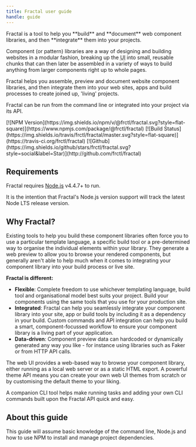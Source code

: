 ```yaml
---
title: Fractal user guide
handle: guide
---
```


<p class="lede">Fractal is a tool to help you **build** and **document** web component libraries, and then **integrate** them into your projects.</p>

Component (or pattern) libraries are a way of designing and building websites in a modular fashion, breaking up the <abbr title="User Interface">UI</abbr> into small, reusable chunks that can then later be assembled in a variety of ways to build anything from larger components right up to whole pages.

Fractal helps you assemble, preview and document website component libraries, and then integrate them into your web sites, apps and build processes to create joined up, 'living' projects.

Fractal can be run from the command line or integrated into your project via its API.

<div class="Page-badges">
[![NPM Version](https://img.shields.io/npm/v/@frctl/fractal.svg?style=flat-square)](https://www.npmjs.com/package/@frctl/fractal)
[![Build Status](https://img.shields.io/travis/frctl/fractal/master.svg?style=flat-square)](https://travis-ci.org/frctl/fractal)
[![Github](https://img.shields.io/github/stars/frctl/fractal.svg?style=social&label=Star)](http://github.com/frctl/fractal)
<script async defer src="http://slack.fractal.build/slackin.js"></script>
</div>

## Requirements

Fractal requires [Node.js](https://nodejs.org) v4.4.7+ to run.

It is the intention that Fractal's Node.js version support will track the latest Node LTS release version.

## Why Fractal?

Existing tools to help you build these component libraries often force you to use a particular template language, a specific build tool or a pre-determined way to organise the individual elements within your library. They generate a web preview to allow you to browse your rendered components, but generally aren't able to help much when it comes to integrating your component library into your build process or live site.

**Fractal is different:**

* **Flexible**: Complete freedom to use whichever templating language, build tool and organisational model best suits your project. Build your components using the same tools that you use for your production site.
* **Integrated**: Fractal can help you seamlessly integrate your component library into your site, app or build tools by including it as a dependency in your build. Custom commands and API integration can help you build a smart, component-focussed workflow to ensure your component library is a living part of your application.
* **Data-driven**: Component preview data can hardcoded or dynamically generated any way you like - for instance using libraries such as Faker or from HTTP API calls.

The web UI provides a web-based way to browse your component library, either running as a local web server or as a static HTML export. A powerful theme API means you can create your own web UI themes from scratch or by customising the default theme to your liking.

A companion CLI tool helps make running tasks and adding your own CLI commands built upon the Fractal API quick and easy.


## About this guide

This guide will assume basic knowledge of the command line, Node.js and how to use NPM to install and manage project dependencies.

